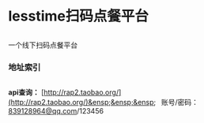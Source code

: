 # lesstime扫码点餐平台
##
一个线下扫码点餐平台

### 地址索引
##
**api查询：** [http://rap2.taobao.org/](http://rap2.taobao.org/)&ensp;&ensp;&ensp;&ensp; 账号/密码：839128964@qq.com/123456





